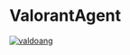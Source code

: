 # ValorantAgent
[![valdoang](https://circleci.com/gh/valdoang/ValorantAgent.svg?style=svg)](https://circleci.com/gh/valdoang/ValorantAgent)
